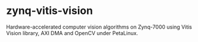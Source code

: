 # zynq-vitis-vision
Hardware-accelerated computer vision algorithms on Zynq-7000 using Vitis Vision library, AXI DMA and OpenCV under PetaLinux.
